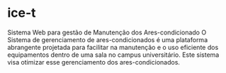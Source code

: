 # ice-t
Sistema Web para gestão de Manutenção dos Ares-condicionado  O Sistema de gerenciamento de ares-condicionados é uma plataforma abrangente projetada para facilitar na manutenção e o uso eficiente dos equipamentos dentro de uma sala no campus universitário. Este sistema visa otimizar esse gerenciamento dos ares-condicionados.
